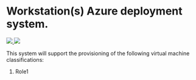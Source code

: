 # Workstation(s) Azure deployment system. 

<a href="https://portal.azure.com/#create/Microsoft.Template/uri/https%3A%2F%2Fbokstor1.blob.core.windows.net%2Fdatafiles%2Fdeploymain.json" target="_blank">
    <img src="https://camo.githubusercontent.com/9285dd3998997a0835869065bb15e5d500475034/687474703a2f2f617a7572656465706c6f792e6e65742f6465706c6f79627574746f6e2e706e67" data-canonical-src="http://azuredeploy.net/deploybutton.png" style="max-width:100%;">
</a>
<a href="http://armviz.io/#/?load=https%3A%2F%2Fbokstor1.blob.core.windows.net%2Fdatafiles%2Fdeploymain.json" target="_blank">
    <img src="http://armviz.io/visualizebutton.png"/>
</a>

This system will support the provisioning of the following virtual machine classifications:

1. Role1


